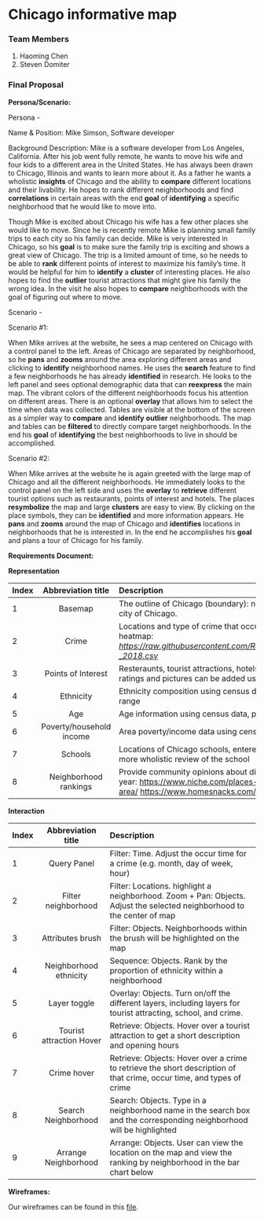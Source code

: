 # Chicago informative map

### Team Members
1. Haoming Chen
2. Steven Domiter

### Final Proposal
**Persona/Scenario:**

Persona - 

Name & Position: Mike Simson, Software developer

Background Description: Mike is a software developer from Los Angeles, California. After his job went fully remote, he wants to move his wife and four kids to a different area in the United States. He has always been drawn to Chicago, Illinois and wants to learn more about it. As a father he wants a wholistic **insights** of Chicago and the ability to **compare** different locations and their livability. He hopes to rank different neighborhoods and find **correlations** in certain areas with the end **goal** of **identifying** a specific neighborhood that he would like to move into.

Though Mike is excited about Chicago his wife has a few other places she would like to move. Since he is recently remote Mike is planning small family trips to each city so his family can decide. Mike is very interested in Chicago, so his **goal** is to make sure the family trip is exciting and shows a great view of Chicago. The trip is a limited amount of time, so he needs to be able to **rank** different points of interest to maximize his family’s time. It would be helpful for him to **identify** a **cluster** of interesting places. He also hopes to find the **outlier** tourist attractions that might give his family the wrong idea. In the visit he also hopes to **compare** neighborhoods with the goal of figuring out where to move.  

Scenario -

Scenario #1:

When Mike arrives at the website, he sees a map centered on Chicago with a control panel to the left. Areas of Chicago are separated by neighborhood, so he **pans** and **zooms** around the area exploring different areas and clicking to **identify** neighborhood names. He uses the **search** feature to find a few neighborhoods he has already **identified** in research. He looks to the left panel and sees optional demographic data that can **reexpress** the main map. The vibrant colors of the different neighborhoods focus his attention on different areas. There is an optional **overlay** that allows him to select the time when data was collected. Tables are visible at the bottom of the screen as a simpler way to **compare** and **identify** **outlier** neighborhoods. The map and tables can be **filtered** to directly compare target neighborhoods. In the end his **goal** of **identifying** the best neighborhoods to live in should be accomplished.   

Scenario #2: 

When Mike arrives at the website he is again greeted with the large map of Chicago and all the different neighborhoods. He immediately looks to the control panel on the left side and uses the **overlay** to **retrieve** different tourist options such as restaurants, points of interest and hotels. The places **resymbolize** the map and large **clusters** are easy to view. By clicking on the place symbols, they can be **identified** and more information appears. He **pans** and **zooms** around the map of Chicago and **identifies** locations in neighborhoods that he is interested in. In the end he accomplishes his **goal** and plans a tour of Chicago for his family. 

**Requirements Document:**

**Representation**

| Index      | Abbreviation title| Description     |
| :---        |    :----:   |          :--- |
| 1 | Basemap | The outline of Chicago (boundary): natural earth, should show different neighborhoods within the city of Chicago.|
| 2 | Crime | Locations and type of crime that occurred in Chicago, can be expressed at different times, use heatmap: _https://raw.githubusercontent.com/RandomFractals/ChicagoCrimes/master/data/2018/Crimes_-_2018.csv_|
| 3 | Points of Interest | Resteraunts, tourist attractions, hotels; all can be manually entered using online information, ratings and pictures can be added using online data | 
| 4 | Ethnicity | Ethnicity composition using census data, expressed with pie chart by neighborhood, change year range |
| 5 | Age | Age information using census data, pie chart, change year range |
| 6 | Poverty/household income | Area poverty/income data using census data and other sources, change year range, choropleth |
| 7 | Schools | Locations of Chicago schools, entered manually, additional information can be addded to get a more wholistic review of the school |
| 8 | Neighborhood rankings | Provide community opinions about different neighborhoods from a variety of sources, change year: https://www.niche.com/places-to-live/search/best-neighborhoods/m/chicago-metro-area/ https://www.homesnacks.com/best-neighborhoods-in-chicago-il/ |

**Interaction**

| Index      | Abbreviation title| Description     |
| :---        |    :----:   |          :--- |
| 1      | Query Panel       |  Filter: Time. Adjust the occur time for a crime (e.g. month, day of week, hour)  |
| 2      | Filter neighborhood       |  Filter: Locations. highlight a neighborhood. Zoom + Pan: Objects. Adjust the selected neighborhood to the center of map  |
| 3   | Attributes brush        | Filter: Objects. Neighborhoods within the brush will be highlighted on the map      |
| 4   | Neighborhood ethnicity         | Sequence: Objects. Rank by the proportion of ethnicity within a neighborhood      |
| 5      | Layer toggle       |  Overlay: Objects. Turn on/off the different layers, including layers for tourist attracting, school, and crime. |
| 6   |Tourist attraction Hover        | Retrieve: Objects. Hover over a tourist attraction to get a short description and opening hours      |
| 7     | Crime hover       | Retrieve: Objects: Hover over a crime to retrieve the short description of that crime, occur time, and types of crime |
| 8     | Search Neighborhood     | Search: Objects. Type in a neighborhood name in the search box and the corresponding neighborhood will be highlighted|
| 9   | Arrange Neighborhood       | Arrange: Objects. User can view the location on the map and view the ranking by neighborhood in the bar chart below    |


**Wireframes:**


Our wireframes can be found in this [file](https://geog573spring2021.s3.amazonaws.com/575Map.pdf).



